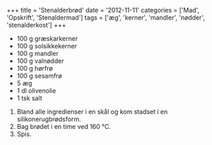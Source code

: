 +++
title = 'Stenalderbrød'
date = '2012-11-11'
categories = ['Mad', 'Opskrift', 'Stenaldermad']
tags = ['æg', 'kerner', 'mandler', 'nødder', 'stenalderkost']
+++

* 100 g græskarkerner
* 100 g solsikkekerner
* 100 g mandler
* 100 g valnødder
* 100 g hørfrø
* 100 g sesamfrø
* 5 æg
* 1 dl olivenolie
* 1 tsk salt

1. Bland alle ingredienser i en skål og kom stadset i en silikonerugbrødsform.
2. Bag brødet i en time ved 160 °C.
3. Spis.
